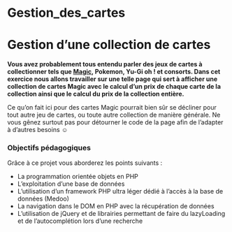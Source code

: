 # Gestion_des_cartes
<h1>Gestion d’une collection de cartes</h1>
<p><strong>Vous avez probablement tous entendu parler des jeux de cartes à collectionner tels que <a href="https://fr.wikipedia.org/wiki/Magic_:_L%27Assembl%C3%A9e">Magic</a>, Pokemon, Yu-Gi oh ! et consorts. Dans cet exercice nous allons travailler sur une telle page qui sert à afficher une collection de cartes Magic avec le calcul d’un prix de chaque carte de la collection ainsi que le calcul du prix de la collection entière.</strong></p>
<p>Ce qu’on fait ici pour des cartes Magic pourrait bien sûr se décliner pour tout autre jeu de cartes, ou toute autre collection de manière générale. Ne vous gênez surtout pas pour détourner le code de la page afin de l’adapter à d’autres besoins ☺</p>
<h3>Objectifs pédagogiques</h3>
<p>Grâce à ce projet vous aborderez les points suivants :</p>
<ul>
  <li>La programmation orientée objets en PHP</li>
  <li>L’exploitation d’une base de données</li>
  <li>L’utilisation d’un framework PHP ultra léger dédié à l’accès à la base de données (Medoo)</li>
  <li>La navigation dans le DOM en PHP avec la récupération de données</li>
  <li>L’utilisation de jQuery et de librairies permettant de faire du lazyLoading et de l’autocomplétion lors d’une recherche</li>
</ul>
